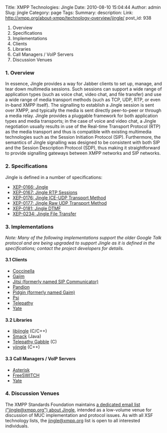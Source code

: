 Title: XMPP Technologies: Jingle
Date: 2010-08-10 15:04:44
Author: admin
Slug: jingle
Category: page
Tags: 
Summary: description:
Link: http://xmpp.org/about-xmpp/technology-overview/jingle/
post_id: 938


1. Overview
2. Specifications
3. Implementations
1. Clients
2. Libraries
3. Call Managers / VoIP Servers
4. Discussion Venues

### 1. Overview

In essence, Jingle provides a way for Jabber clients to set up, manage, and tear down multimedia sessions. Such sessions can support a wide range of application types (such as voice chat, video chat, and file transfer) and use a wide range of media transport methods (such as TCP, UDP, RTP, or even in-band XMPP itself). The signalling to establish a Jingle session is sent over XMPP, and typically the media is sent directly peer-to-peer or through a media relay. Jingle provides a pluggable framework for both application types and media transports; in the case of voice and video chat, a Jingle negotiation usually results in use of the Real-time Transport Protocol (RTP) as the media transport and thus is compatible with existing multimedia technologies such as the Session Initiation Protocol (SIP). Furthermore, the semantics of Jingle signalling was designed to be consistent with both SIP and the Session Description Protocol (SDP), thus making it straightforward to provide signalling gateways between XMPP networks and SIP networks.

### 2. Specifications

Jingle is defined in a number of specifications:

* [XEP-0166: Jingle](/extensions/xep-0166.html)
* [XEP-0167: Jingle RTP Sessions](/extensions/xep-0167.html)
* [XEP-0176: Jingle ICE-UDP Transport Method](/extensions/xep-0176.html)
* [XEP-0177: Jingle Raw UDP Transport Method](/extensions/xep-0177.html)
* [XEP-0181: Jingle DTMF](/extensions/xep-0181.html)
* [XEP-0234: Jingle File Transfer](/extensions/xep-0234.html)

### 3. Implementations

_Note: Many of the following implementations support the older Google Talk protocol and are being upgraded to support Jingle as it is defined in the specifications; contact the project developers for details._

#### 3.1 Clients

* [Coccinella](http://coccinella.im/)
* [Gajim](http://www.gajim.org/)
* [Jitsi (formerly named SIP Communicator)](http://jitsi.org/)
* [Pandion](http://pandion.im/)
* [Pidgin (formerly named Gaim)](http://pidgin.im/)
* [Psi](http://psi-im.org/)
* [Telepathy](http://telepathy.freedesktop.org/)
* [Yate](http://yate.null.ro/)

#### 3.2 Libraries

* [libjingle](http://code.google.com/apis/talk/) (C/C++)
* [Smack](http://www.igniterealtime.org/projects/smack/) (Java)
* [Telepathy Gabble](http://telepathy.freedesktop.org/) (C)
* [yjingle](http://yate.null.ro/) (C++)

#### 3.3 Call Managers / VoIP Servers

* [Asterisk](http://www.asterisk.org/)
* [FreeSWITCH](http://freeswitch.org/)
* [Yate](http://yate.null.ro/)

### 4. Discussion Venues

The XMPP Standards Foundation maintains [a dedicated email list ("jingle@xmpp.org") about Jingle](/participate/discuss-xmpp/), intended as a low-volume venue for discussion of MUC implementation and protocol issues. As with all XSF technology lists, the jingle@xmpp.org list is open to all interested individuals.

